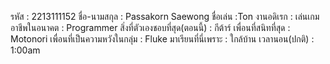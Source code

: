 รหัส : 2213111152
ชื่อ-นามสกุล : Passakorn Saewong
ชื่อเล่น :Ton
งานอดิเรก : เล่นเกม
อาชีพในอนาคต : Programmer
สิ่งที่ตัวเองชอบที่สุด(ตอนนี้) : กีต้าร์ 
เพื่อนที่สนิทที่สุด : Motonori
เพื่อนที่เป็นความหวังในกลุ่ม : Fluke
มาเรียนที่นี่เพราะ : ใกล้บ้าน
เวลานอน(ปกติ) : 1:00am 